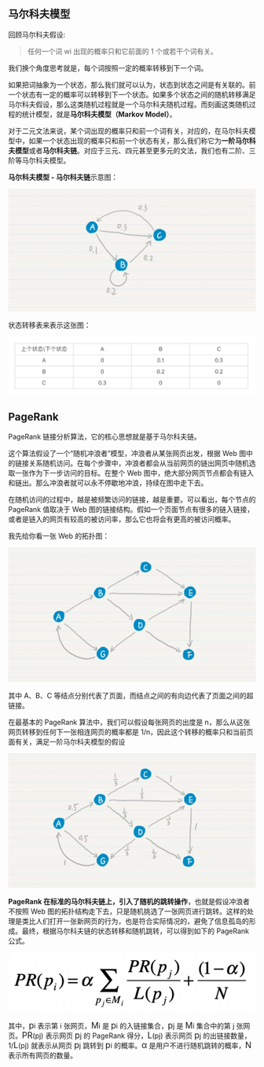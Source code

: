 ## 马尔科夫模型

回顾马尔科夫假设:

> 任何一个词 wi 出现的概率只和它前面的 1 个或若干个词有关。

我们换个角度思考就是，每个词按照一定的概率转移到下一个词。

如果把词抽象为一个状态，那么我们就可以认为，状态到状态之间是有关联的。前一个状态有一定的概率可以转移到下一个状态。如果多个状态之间的随机转移满足马尔科夫假设，那么这类随机过程就是一个马尔科夫随机过程。而刻画这类随机过程的统计模型，就是**马尔科夫模型（Markov Model）**。

对于二元文法来说，某个词出现的概率只和前一个词有关，对应的，在马尔科夫模型中，如果一个状态出现的概率只和前一个状态有关，那么我们称它为**一阶马尔科夫模型**或者**马尔科夫链**。对应于三元、四元甚至更多元的文法，我们也有二阶、三阶等马尔科夫模型。

**马尔科夫模型 - 马尔科夫链**示意图：

![](markov-model/markov-chain.webp)

状态转移表来表示这张图：

![](markov-model/markov-chain-table.webp)

## PageRank

PageRank 链接分析算法，它的核心思想就是基于马尔科夫链。

这个算法假设了一个“随机冲浪者”模型，冲浪者从某张网页出发，根据 Web 图中的链接关系随机访问。在每个步骤中，冲浪者都会从当前网页的链出网页中随机选取一张作为下一步访问的目标。在整个 Web 图中，绝大部分网页节点都会有链入和链出。那么冲浪者就可以永不停歇地冲浪，持续在图中走下去。

在随机访问的过程中，越是被频繁访问的链接，越是重要。可以看出，每个节点的 PageRank 值取决于 Web 图的链接结构。假如一个页面节点有很多的链入链接，或者是链入的网页有较高的被访问率，那么它也将会有更高的被访问概率。

我先给你看一张 Web 的拓扑图：

![](markov-model/page-rank-web.webp)

其中 A、B、C 等结点分别代表了页面，而结点之间的有向边代表了页面之间的超链接。

在最基本的 PageRank 算法中，我们可以假设每张网页的出度是 n，那么从这张网页转移到任何下一张相连网页的概率都是 1/n，因此这个转移的概率只和当前页面有关，满足一阶马尔科夫模型的假设

![](markov-model/page-rank-web-2.webp)

**PageRank 在标准的马尔科夫链上，引入了随机的跳转操作**，也就是假设冲浪者不按照 Web 图的拓扑结构走下去，只是随机挑选了一张网页进行跳转。这样的处理是类比人们打开一张新网页的行为，也是符合实际情况的，避免了信息孤岛的形成。最终，根据马尔科夫链的状态转移和随机跳转，可以得到如下的 PageRank 公式。

![](markov-model/page-rank-公式.webp)

其中，<big>p</big>i 表示第 i 张网页，<big>M</big>i 是 <big>p</big>i 的入链接集合，<big>p</big>j 是 <big>M</big>i 集合中的第 j 张网页。<big>PR</big>(pj) 表示网页 <big>p</big>j 的 PageRank 得分，<big>L</big>(pj) 表示网页 <big>p</big>j 的出链接数量，1/<big>L</big>(pj) 就表示从网页 <big>p</big>j 跳转到 <big>p</big>i 的概率。<big>α</big> 是用户不进行随机跳转的概率，<big>N</big> 表示所有网页的数量。
